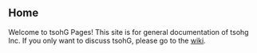 ## Home
Welcome to tsohG Pages! This site is for general documentation of tsohg Inc. If you only want to discuss tsohG,
please go to the [wiki](http://github.com/tsohG-Inc/tsohG/wiki "tsohG Wiki").
